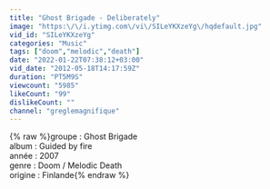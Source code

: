 ```yaml
---
title: "Ghost Brigade - Deliberately"
image: "https:\/\/i.ytimg.com\/vi\/SILeYKXzeYg\/hqdefault.jpg"
vid_id: "SILeYKXzeYg"
categories: "Music"
tags: ["doom","melodic","death"]
date: "2022-01-22T07:38:12+03:00"
vid_date: "2012-05-18T14:17:59Z"
duration: "PT5M9S"
viewcount: "5985"
likeCount: "99"
dislikeCount: ""
channel: "greglemagnifique"
---
```

{% raw %}groupe : Ghost Brigade<br />album : Guided by fire<br />année : 2007<br />genre : Doom / Melodic Death <br />origine : Finlande{% endraw %}
